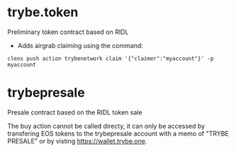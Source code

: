 # trybe.token
Preliminary token contract based on RIDL

* Adds airgrab claiming using the command:

`cleos push action trybenetwork claim '{"claimer":"myaccount"}' -p myaccount`

# trybepresale
Presale contract based on the RIDL token sale

The buy action cannot be called directy, it can only be accessed by transfering EOS tokens to the trybepresale account with a memo of "TRYBE PRESALE" or by visting https://wallet.trybe.one.
